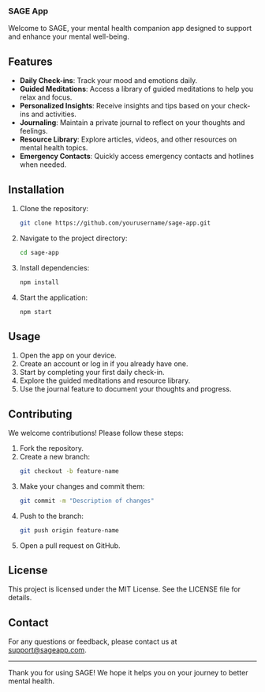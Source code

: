 ### SAGE App

Welcome to SAGE, your mental health companion app designed to support and enhance your mental well-being.

## Features

- **Daily Check-ins**: Track your mood and emotions daily.
- **Guided Meditations**: Access a library of guided meditations to help you relax and focus.
- **Personalized Insights**: Receive insights and tips based on your check-ins and activities.
- **Journaling**: Maintain a private journal to reflect on your thoughts and feelings.
- **Resource Library**: Explore articles, videos, and other resources on mental health topics.
- **Emergency Contacts**: Quickly access emergency contacts and hotlines when needed.

## Installation

1. Clone the repository:
   ```bash
   git clone https://github.com/yourusername/sage-app.git
   ```
2. Navigate to the project directory:
   ```bash
   cd sage-app
   ```
3. Install dependencies:
   ```bash
   npm install
   ```
4. Start the application:
   ```bash
   npm start
   ```

## Usage

1. Open the app on your device.
2. Create an account or log in if you already have one.
3. Start by completing your first daily check-in.
4. Explore the guided meditations and resource library.
5. Use the journal feature to document your thoughts and progress.

## Contributing

We welcome contributions! Please follow these steps:

1. Fork the repository.
2. Create a new branch:
   ```bash
   git checkout -b feature-name
   ```
3. Make your changes and commit them:
   ```bash
   git commit -m "Description of changes"
   ```
4. Push to the branch:
   ```bash
   git push origin feature-name
   ```
5. Open a pull request on GitHub.

## License

This project is licensed under the MIT License. See the LICENSE file for details.

## Contact

For any questions or feedback, please contact us at support@sageapp.com.

---

Thank you for using SAGE! We hope it helps you on your journey to better mental health.